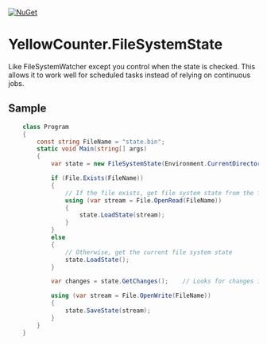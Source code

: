 [![NuGet](https://img.shields.io/nuget/v/YellowCounter.FileSystemState.svg)](https://www.nuget.org/packages/YellowCounter.FileSystemState/)

# YellowCounter.FileSystemState
Like FileSystemWatcher except you control when the state is checked. This allows it to work well for scheduled tasks instead of relying on continuous jobs.

## Sample

```csharp
    class Program
    {
        const string FileName = "state.bin";
        static void Main(string[] args)
        {
            var state = new FileSystemState(Environment.CurrentDirectory, "*.txt", new EnumerationOptions { RecurseSubdirectories = true });

            if (File.Exists(FileName))
            {
                // If the file exists, get file system state from the file
                using (var stream = File.OpenRead(FileName))
                {
                    state.LoadState(stream);
                }
            }
            else
            {
                // Otherwise, get the current file system state
                state.LoadState();
            }

            var changes = state.GetChanges();    // Looks for changes in file system state

            using (var stream = File.OpenWrite(FileName))
            {
                state.SaveState(stream);
            }
        }
    }
```
